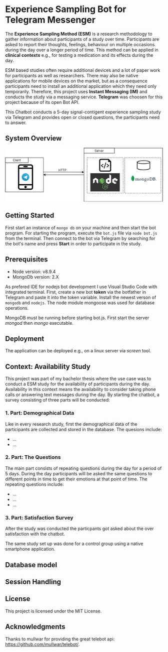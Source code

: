 # Experience Sampling Bot for Telegram Messenger

The **Experience Sampling Method (ESM)** is a research methodology to gather information about participants of a study over time. Participants are asked to report their thoughts, feelings, behaviour on multiple occasions during the day over a longer period of time. This method can be applied in **clinical contexts** e.g., for testing a medication and its effects during the day.

ESM based studies often require additional devices and a lot of paper work for participants as well as researchers. There may also be native applications for mobile devices on the market, but as a consequence participants need to install an additional application which they need only temporarily. Therefore, this project uses **Instant Messaging (IM)** and conducts the study via a messaging service. **Telegram** was choosen for this project because of its open Bot API. 

This Chatbot conducts a 5-day signal-contigent experience sampling study via Telegram and provides open or closed questions, the participants need to answer.

## System Overview

![System Overview](systemOverview.png)


## Getting Started

First start an instance of `mongo db` on your machine and then start the bot program. For starting the program, execute the `bot.js` file via 
`node bot.js` from the terminal.
Then connect to the bot via Telegram by searching for the bot's name and press **Start** in order to participate in the study. 

## Prerequisites

* Node version: v8.9.4
* MongoDb version: 2.X

As prefered IDE for nodejs bot development I use Visual Studio Code with integrated terminal.
First, create a new bot **token** via the botfather in Telegram and paste it into the token variable.
Install the newest verson of `mongodb` and `nodejs`. The node module mongoose was used for database operations.

MongoDB must be running before starting bot.js. First start the server *mongod* then *mongo* executable.

## Deployment

The application can be deployed e.g., on a linux server via *screen* tool.

## Context: Availability Study

This project was part of my bachelor thesis where the use case was to conduct a ESM study for the availability of participants during the day. Availability in this context means the availability to consider taking phone calls or answering text messages during the day. By starting the chatbot, a survey consisting of three parts will be conducted:

### 1. Part: Demographical Data
Like in every research study, first the demographical data of the participants are collected and stored in the database.
The quesions include:
* ...
* ...

### 2. Part: The Questions
The main part consists of repeating questions during the day for a period of 5 days. During the day participants will be asked the same questions to different points in time to get their emotions at that point of time.
The repeating questions include:
* ...
* ...
* ...

### 3. Part: Satisfaction Survey
After the study was conducted the particpants got asked about the over satisfaction with the chatbot. 

The same study set up was done for a control group using a native smartphone application.

## Database model

## Session Handling

## License

This project is licensed under the MIT License.

## Acknowledgments

Thanks to mullwar for providing the great telebot api: https://github.com/mullwar/telebot/.
